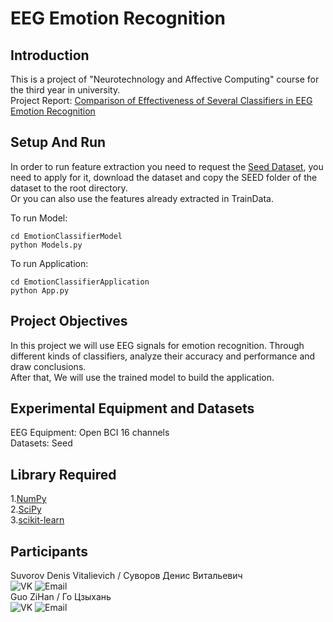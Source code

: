 # EEG Emotion Recognition

## Introduction

This is a project of "Neurotechnology and Affective Computing" course for the third year in university.  
Project Report: [Comparison of Effectiveness of Several Classifiers in EEG
Emotion Recognition](https://denisandgzh.github.io/EEG-Emotion-Recognition/)  

## Setup And Run

In order to run feature extraction you need to request the [Seed Dataset](https://bcmi.sjtu.edu.cn/home/seed/seed.html), you need to apply for it, download the dataset and copy the SEED folder of the dataset to the root directory.  
Or you can also use the features already extracted in TrainData.  

To run Model:  

```shell
cd EmotionClassifierModel
python Models.py
```

To run Application:

```shell
cd EmotionClassifierApplication
python App.py
```

## Project Objectives

In this project we will use EEG signals for emotion recognition. Through different kinds of classifiers, analyze their accuracy and performance and draw conclusions.  
After that, We will use the trained model to build the application.

## Experimental Equipment and Datasets

EEG Equipment: Open BCI 16 channels  
Datasets: Seed

## Library Required

1.[NumPy](https://numpy.org/)  
2.[SciPy](https://scipy.org/)  
3.[scikit-learn](https://scikit-learn.org/stable/)

## Participants

Suvorov Denis Vitalievich / Суворов Денис Витальевич  
![VK](https://img.shields.io/badge/VK-denissvvv-green)
![Email](https://img.shields.io/badge/mail-erkobraxx%40gmail.com-blue)  
Guo ZiHan / Го Цзыхань  
![VK](https://img.shields.io/badge/VK-zjjhgzh-green)
![Email](https://img.shields.io/badge/mail-zjjhgzh%40gmail.com-blue)  
